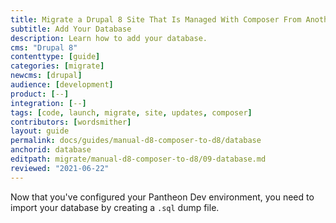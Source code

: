 ```yaml
---
title: Migrate a Drupal 8 Site That Is Managed With Composer From Another Platform
subtitle: Add Your Database
description: Learn how to add your database.
cms: "Drupal 8"
contenttype: [guide]
categories: [migrate]
newcms: [drupal]
audience: [development]
product: [--]
integration: [--]
tags: [code, launch, migrate, site, updates, composer]
contributors: [wordsmither]
layout: guide
permalink: docs/guides/manual-d8-composer-to-d8/database
anchorid: database
editpath: migrate/manual-d8-composer-to-d8/09-database.md
reviewed: "2021-06-22"
---
```


Now that you've configured your Pantheon Dev environment, you need to import your database by creating a `.sql` dump file.

<Partial file="migrate/drupal-database.md" />
